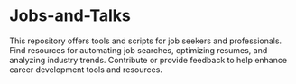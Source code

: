 # Jobs-and-Talks
This repository offers tools and scripts for job seekers and professionals. Find resources for automating job searches, optimizing resumes, and analyzing industry trends. Contribute or provide feedback to help enhance career development tools and resources.
